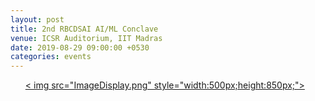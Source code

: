 ```yaml
---
layout: post
title: 2nd RBCDSAI AI/ML Conclave
venue: ICSR Auditorium, IIT Madras
date: 2019-08-29 09:00:00 +0530
categories: events
---
```



<ul>
  <a href="www.latenview.com/ai-ml-conclave/">< img src="ImageDisplay.png" style="width:500px;height:850px;"></a>

</ul>


